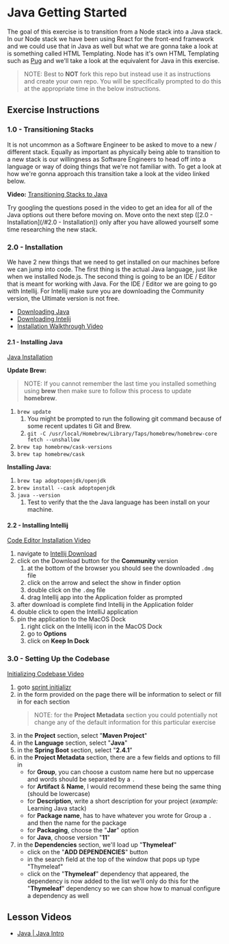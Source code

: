 # Java Getting Started

The goal of this exercise is to transition from a Node stack into a Java stack. In our Node stack we have been using React for the front-end framework and we could use that in Java as well but what we are gonna take a look at is something called HTML Templating. Node has it's own HTML Templating such as [Pug](https://pugjs.org/api/getting-started.html) and we'll take a look at the equivalent for Java in this exercise.

> NOTE: Best to **NOT** fork this repo but instead use it as instructions and create your own repo. You will be specifically prompted to do this at the appropriate time in the below instructions.

## Exercise Instructions

### 1.0 - Transitioning Stacks

It is not uncommon as a Software Engineer to be asked to move to a new / different stack. Equally as important as physically being able to transition to a new stack is our willingness as Software Engineers to head off into a language or way of doing things that we're not familiar with. To get a look at how we're gonna approach this transition take a look at the video linked below.

**Video:**
[Transitioning Stacks to Java](https://vimeo.com/492086703)

Try googling the questions posed in the video to get an idea for all of the Java options out there before moving on. Move onto the next step ([2.0 - Installation](/#2.0 - Installation)) only after you have allowed yourself some time researching the new stack.

### 2.0 - Installation

We have 2 new things that we need to get installed on our machines before we can jump into code. The first thing is the actual Java language, just like when we installed Node.js. The second thing is going to be an IDE / Editor that is meant for working with Java. For the IDE / Editor we are going to go with Intellij. For Intellij make sure you are downloading the Community version, the Ultimate version is not free.

- [Downloading Java](https://adoptopenjdk.net/)
- [Downloading Intelij](https://www.jetbrains.com/idea/download/#section=mac)
- [Installation Walkthrough Video](https://vimeo.com/493430338)

#### 2.1 - Installing Java

[Java Installation](https://vimeo.com/493430338)

**Update Brew:**

> NOTE: If you cannot remember the last time you installed something using **brew** then make sure to follow this process to update **homebrew**.

1. `brew update`
    1. You might be prompted to run the following git command because of some recent updates ti Git and Brew.
    1. `git -C /usr/local/Homebrew/Library/Taps/homebrew/homebrew-core fetch --unshallow`
1. `brew tap homebrew/cask-versions`
1. `brew tap homebrew/cask`

**Installing Java:**

1. `brew tap adoptopenjdk/openjdk`
1. `brew install --cask adoptopenjdk`
1. `java --version`
    1. Test to verify that the the Java language has been install on your machine.

#### 2.2 - Installing Intellij

[Code Editor Installation Video](https://vimeo.com/493430338#t=7m3s)

1. navigate to [Intellij Download](https://www.jetbrains.com/idea/download/#section=mac)
1. click on the Download button for the **Community** version
    1. at the bottom of the browser you should see the downloaded `.dmg` file
    1. click on the arrow and select the show in finder option
    1. double click on the `.dmg` file
    1. drag Intellij app into the Application folder as prompted
1. after download is complete find Intellij in the Application folder
1. double click to open the IntelliJ application
1. pin the application to the MacOS Dock
    1. right click on the Intellij icon in the MacOS Dock
    1. go to **Options**
    1. click on **Keep In Dock**

### 3.0 - Setting Up the Codebase

[Initializing Codebase Video](https://vimeo.com/493499025)

1. goto [sprint initializr](https://start.spring.io/)
1. in the form provided on the page there will be information to select or fill in for each section
    > NOTE: for the **Project Metadata** section you could potentially not change any of the default information for this particular exercise
1. in the **Project** section, select "**Maven Project**"
1. in the **Language** section, select "**Java**"
1. in the **Spring Boot** section, select "**2.4.1**"
1. in the **Project Metadata** section, there are a few fields and options to fill in
    - for **Group**, you can choose a custom name here but no uppercase and words should be separated by a `.`
    - for **Artifact** & **Name**, I would recommend these being the same thing (should be lowercase)
    - for **Description**, write a short description for your project (*example:* Learning Java stack)
    - for **Package name**, has to have whatever you wrote for Group a `.` and then the name for the package
    - for **Packaging**, choose the "**Jar**" option
    - for **Java**, choose version "**11**"
1. in the **Dependencies** section, we'll load up "**Thymeleaf**"
    - click on the "**ADD DEPENDENCIES**" button
    - in the search field at the top of the window that pops up type "Thymeleaf"
    - click on the "**Thymeleaf**" dependency that appeared, the dependency is now added to the list we'll only do this for the "**Thymeleaf**" dependency so we can show how to manual configure a dependency as well

## Lesson Videos

- [Java | Java Intro](https://vimeo.com/452567118)